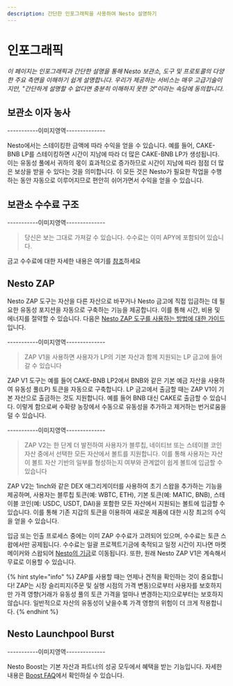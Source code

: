 ```yaml
---
description: 간단한 인포그래픽을 사용하여 Nesto 설명하기
---
```


# 인포그래픽

_이 페이지는 인포그래픽과 간단한 설명을 통해 Nesto 보관소, 도구 및 프로토콜의 다양한 주요 측면을 이해하기 쉽게 설명합니다. 우리가 제공하는 서비스는 매우 고급기술이지만, "간단하게 설명할 수 없다면 충분히 이해하지 못한 것"이라는 속담에 동의합니다._

## 보관소 이자 농사

\-----------이미지영역--------------

Nesto에서는 스테이킹한 금액에 따라 수익을 얻을 수 있습니다. 예를 들어, CAKE-BNB LP를 스테이킹하면 시간이 지남에 따라 더 많은 CAKE-BNB LP가 생성됩니다. 이는 유동성 풀에서 귀하의 몫이 효과적으로 증가하므로 시간이 지남에 따라 점점 더 많은 보상을 받을 수 있다는 것을 의미합니다. 이 모든 것은 Nesto가 필요한 작업을 수행하는 동안 자동으로 이루어지므로 편안히 쉬어가면서 수익을 얻을 수 있습니다.

## 보관소 수수료 구조

\-----------이미지영역--------------

> 당신은 보는 그대로 가져갈 수 있습니다. 수수료는 이미 APY에 포함되어 있습니다.

금고 수수료에 대한 자세한 내용은 여기를 [참조](../undefined-1/vaults.md)하세요

## Nesto ZAP

Nesto ZAP 도구는 자산을 다른 자산으로 바꾸거나 Nesto 금고에 직접 입금하는 데 필요한 유동성 포지션을 자동으로 구축하는 기능을 제공합니다. 이를 통해 시간, 비용 및 에너지를 절약할 수 있습니다. 다음은 [Nesto ZAP 도구를 사용하는 방법에 대한 가이드](undefined-1.md#nesto-zap)입니다.

\-----------이미지영역--------------

> ZAP V1을 사용하면 사용자가 LP의 기본 자산과 함께 지원되는 LP 금고에 들어갈 수 있습니다

ZAP V1 도구는 예를 들어 CAKE-BNB LP2에서 BNB와 같은 기본 예금 자산을 사용하여 유동성 풀(LP) 토큰을 자동으로 구축합니다. LP 금고에서 출금할 때는 ZAP V1이 기본 자산으로 출금하는 것도 지원합니다. 예를 들어 BNB 대신 CAKE로 출금할 수 있습니다. 이렇게 함으로써 수확량 농장에서 수동으로 유동성을 추가하고 제거하는 번거로움을 덜 수 있습니다.

\-----------이미지영역--------------

> ZAP V2는 한 단계 더 발전하여 사용자가 블루칩, 네이티브 또는 스테이블 코인 자산 중에서 선택한 모든 자산에서 볼트를 지원합니다. 이를 통해 사용자는 자산이 볼트 자산 기반의 일부를 형성하는지 여부와 관계없이 쉽게 볼트에 입금할 수 있습니다

ZAP V2는 1inch와 같은 DEX 애그리게이터를 사용하여 초기 스왑을 추가하는 기능을 제공하며, 사용자는 블루칩 토큰(예: WBTC, ETH), 기본 토큰(예: MATIC, BNB), 스테이블 코인(예: USDC, USDT, DAI)을 포함한 모든 자산에서 지원되는 볼트에 입금할 수 있습니다. 이를 통해 기존 지갑의 토큰을 이용하여 새로운 제품에 대한 시장 최고의 수익을 얻을 수 있습니다.

입금 또는 인출 프로세스 중에는 이미 ZAP 수수료가 고려되어 있으며, 수수료는 토큰 스왑에서만 공제됩니다. 수수료는 일괄 프로젝트기금에 축적되고 일정 시간이 지나면 마켓 메이커와 스왑되어  [Nesto의 기금](../undefined-3/treasury.md)로 이동됩니다. 또한, 원래 Nesto ZAP V1은 계속해서 무료로 이용할 수 있습니다.

{% hint style="info" %}
ZAP를 사용할 때는 언제나 견적을 확인하는 것이 중요합니다! ZAP는 시장 슬리피지(주문 및 실행 시점의 가격 변동)으로부터 사용자를 보호하지만 가격 영향(거래가 유동성 풀의 토큰 가격을 얼마나 변경하는지)으로부터는 보호하지 않습니다. 일반적으로 자산의 유동성이 낮을수록 가격 영향의 위험이 더 크게 작용합니다.
{% endhint %}

## Nesto Launchpool Burst

\-----------이미지영역--------------

Nesto Boost는 기본 자산과 파트너의 성공 모두에서 혜택을 받는 기능입니다. 자세한 내용은 [Boost FAQ](../undefined-1/undefined-1.md#burst)에서 확인하실 수 있습니다.
